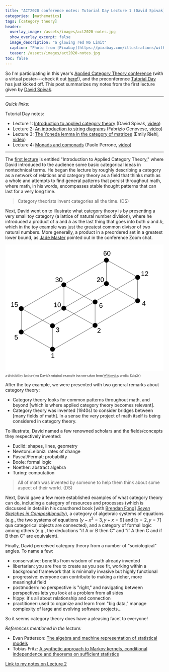 ```yaml
---
title: "ACT2020 conference notes: Tutorial Day Lecture 1 (David Spivak)"
categories: [mathematics]
tags: [category theory]
header:
  overlay_image: /assets/images/act2020-notes.jpg
  show_overlay_excerpt: false
  image_description: "a glowing red No Limit"
  caption: "Photo from [Pixabay](https://pixabay.com/illustrations/without-borders-limit-restriction-1656205/)"
  teaser: /assets/images/act2020-notes.jpg
toc: false
---
```


So I'm participating in this year's [Applied Category Theory conference](https://act2020.mit.edu/#tutorialday) (with a virtual poster---check it out [here](https://www.juliosong.com/doc/act2020poster/poster.html)!), and the preconference [Tutorial Day](https://act2020.mit.edu/#tutorialday) has just kicked off. This post summarizes my notes from the first lecture given by [David Spivak](http://math.mit.edu/~dspivak/).

------

*Quick links:*

Tutorial Day notes:
- Lecture 1: [Introduction to applied category theory](https://blog.juliosong.com/mathematics/act-notes-1/) (David Spivak, [video](https://youtu.be/cJ46AOEOc14))
- Lecture 2: [An introduction to string diagrams](https://blog.juliosong.com/mathematics/act-notes-2/) (Fabrizio Genovese, [video](https://youtu.be/LY5H9uY7Gns))
- Lecture 3: [The Yoneda lemma in the category of matrices](https://blog.juliosong.com/mathematics/act-notes-3/) (Emily Riehl, [video](https://youtu.be/SsgEvrDFJsM))
- Lecture 4: [Monads and comonads](https://blog.juliosong.com/mathematics/act-notes-4/) (Paolo Perrone, [video](https://youtu.be/ryMkvAOJk20))

------

The [first lecture](https://youtu.be/cJ46AOEOc14) is entitled "Introduction to Applied Category Theory," where David introduced to the audience some basic categorical ideas in nontechnical terms. He began the lecture by roughly describing a category as a network of relations and category theory as a field that thinks math as a whole and attempts to find general patterns that persist throughout math, where math, in his words, encompasses stable thought patterns that can last for a very long time.

> Category theorists invent categories all the time. (DS)

Next, David went on to illustrate what category theory is by presenting a very small toy category (a lattice of natural number division), where he introduced a product of $a$ and $b$ as the last thing that goes into both $a$ and $b$, which in the toy example was just the greatest common divisor of two natural numbers. More generally, a product in a preordered set in a greatest lower bound, as [Jade Master](https://sites.google.com/view/jadeedenstarmaster/home) pointed out in the conference Zoom chat.

![a division lattice](/assets/images/act2020-l1-division-lattice.svg)<br>
<span style="font-size:0.8em;font-family:serif;">a divisibility lattice (not David's original example but one taken from <a href="https://en.wikipedia.org/wiki/Lattice_(order)#Examples">Wikipedia</a>; credit: Ed g2s)</span>

After the toy example, we were presented with two general remarks about category theory:
- Category theory looks for common patterns throughout math, and beyond [which is where applied category theory becomes relevant].
- Category theory was invented (1940s) to consider bridges between [many fields of math]. In a sense the very project of math itself is being considered in category theory.

To illustrate, David named a few renowned scholars and the fields/concepts they respectively invented:
- Euclid: shapes, lines, geometry
- Newton/Leibniz: rates of change
- Pascal/Fermat: probability
- Boole: formal logic
- Noether: abstract algebra
- Turing: computation

> All of math was invented by someone to help them think about some aspect of their world. (DS)

Next, David gave a few more established examples of what category theory can do, including a category of resources and processes (which is discussed in detail in his coauthored book [with [Brendan Fong](http://www.brendanfong.com)] [*Seven Sketches in Compositionality*](https://arxiv.org/abs/1803.05316)), a category of algebraic systems of equations (e.g., the two systems of equations [$y - x^2 = 3, y + x = 9$] and [$x = 2, y = 7$] qua categorical objects are connected), and a category of formal logic among others (e.g., the deductions "if A or B then C" and "if A then C and if B then C" are equivalent).

Finally, David perceived category theory from a number of "sociological" angles. To name a few:
- conservative: benefits from wisdom of math already invented
- libertarian: you are free to create as you see fit, working within a background framework that is minimally invasive but highly functional
- progressive: everyone can contribute to making a richer, more meaningful field
- postmodern: no perspective is "right," and navigating between perspectives lets you look at a problem from all sides
- hippy: it's all about relationship and connection
- practitioner: used to organize and learn from "big data," manage complexity of large and evolving software projects...

So it seems category theory does have a pleasing facet to everyone!

*References mentioned in the lecture:*
- Evan Patterson: [The algebra and machine representation of statistical models](https://arxiv.org/abs/2006.08945)
- Tobias Fritz: [A synthetic approach to Markov kernels, conditional independence and theorems on sufficient statistics](https://arxiv.org/abs/1908.07021)

[Link to my notes on Lecture 2](https://blog.juliosong.com/mathematics/act-notes-2/)
